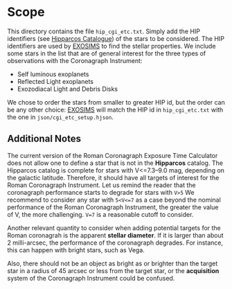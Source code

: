# Scope

This directory contains the file `hip_cgi_etc.txt`.
Simply add the HIP identifiers 
(see
[Hipparcos Catalogue](https://www.cosmos.esa.int/web/hipparcos/catalogues))
    of the stars to be considered.
    The HIP identifiers are used by 
  [EXOSIMS](https://github.com/dsavransky/EXOSIMS) 
    to find the stellar properties.
    We include some stars in the list that are of general interest for
    the three types of observations with the Coronagraph Instrument:

- Self luminous exoplanets
- Reflected Light exoplanets
- Exozodiacal Light and Debris Disks

We chose to order the stars from smaller to greater HIP id,
    but the order can be any other choice: 
  [EXOSIMS](https://github.com/dsavransky/EXOSIMS) 
    will match the HIP id in `hip_cgi_etc.txt`
    with the one in `json/cgi_etc_setup.hjson`.

## Additional Notes

The current version of the Roman
Coronagraph Exposure Time Calculator does not allow one
to define a star that is not in the __Hipparcos__ catalog.
The Hipparcos catalog is
complete for stars with V<=7.3&ndash;9.0 mag, 
depending on the galactic latitude. 
Therefore, it should have all targets of
interest for the Roman Coronagraph Instrument. 
Let us remind the reader that the coronagraph
performance starts to degrade for
stars with `V>5` 
We recommend to consider any star with `5<V<=7` as
a case beyond the nominal performance of
the Roman Coronagraph Instrument, the greater the value of V,
the more challenging. `V=7` is a reasonable cutoff to consider.

Another relevant quantity to consider when adding potential targets
for the Roman coronagrah is the apparent __stellar diameter__. 
If it is larger than about 2 milli-arcsec, 
the performance of the coronagraph degrades. 
For instance, this can happen 
with bright stars, such as Vega.

Also, there should not be an object as bright as or brighter than the target
star in a radius of 45 arcsec or less from the target star, or the 
__acquisition__ system of the Coronagraph Instrument could
be confused.


